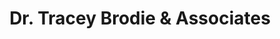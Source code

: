 ---
title: "Dr. Tracey Brodie & Associates"
url: /burlington/dr-tracey-brodie-and-associates/
shop: optician
---